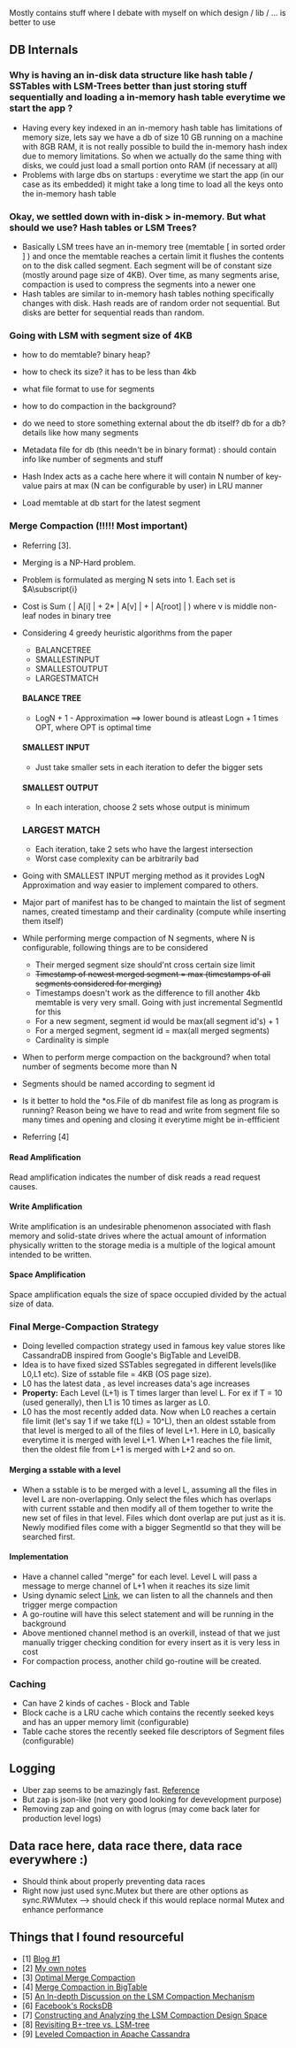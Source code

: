 Mostly contains stuff where I debate with myself on which design / lib / ... is better to use


## DB Internals

### Why is having an in-disk data structure like hash table / SSTables with LSM-Trees better than just storing stuff sequentially  and loading a in-memory hash table everytime we start the app ?
- Having every key indexed in an in-memory hash table has limitations of memory size, lets say we have a db of size 10 GB running on a machine with 8GB RAM, it is not really possible to build the in-memory hash index due to memory limitations. So when we actually do the same thing with disks, we could just load a small portion onto RAM (if necessary at all)
- Problems with large dbs on startups : everytime we start the app (in our case as its embedded) it might take a long time to load all the keys onto the in-memory hash table


### Okay, we settled down with in-disk > in-memory. But what should we use? Hash tables or LSM Trees?
- Basically LSM trees have an in-memory tree (memtable [ in sorted order ] ) and once the memtable reaches a certain limit it flushes the contents on to the disk called segment. Each segment will be of constant size (mostly around page size of 4KB). Over time, as many segments arise, compaction is used to compress the segments into a newer one
- Hash tables are similar to in-memory hash tables nothing specifically changes with disk. Hash reads are of random order not sequential. But disks are better for sequential reads than random. 


### Going with LSM with segment size of 4KB
- how to do memtable? binary heap?
- how to check its size? it has to be less than 4kb
- what file format to use for segments
- how to do compaction in the background?
- do we need to store something external about the db itself? db for a db? details like how many segments

- Metadata file for db (this needn't be in binary format) : should contain info like number of segments and stuff
- Hash Index acts as a cache here where it will contain N number of key-value pairs at max (N can be configurable by user) in LRU manner 
- Load memtable at db start for the latest segment


### Merge Compaction (!!!!! Most important)
- Referring [3]. 
- Merging is a NP-Hard problem.
- Problem is formulated as merging N sets into 1. Each set is $A\subscript{i}
- Cost is Sum ( | A[i] | + 2* | A[v] | + | A[root] | ) where v is middle non-leaf nodes in binary tree
- Considering 4 greedy heuristic algorithms from the paper
    - BALANCETREE 
    - SMALLESTINPUT 
    - SMALLESTOUTPUT 
    - LARGESTMATCH

    #### BALANCE TREE
    - LogN + 1 - Approximation ==> lower bound is atleast Logn + 1 times OPT, where OPT is optimal time

    #### SMALLEST INPUT
    - Just take smaller sets in each iteration to defer the bigger sets

    #### SMALLEST OUTPUT
    - In each interation, choose 2 sets whose output is minimum 

    ### LARGEST MATCH
    - Each iteration, take 2 sets who have the largest intersection
    - Worst case complexity can be arbitrarily bad
  
- Going with SMALLEST INPUT merging method as it provides LogN Approximation and way easier to implement compared to others.
- Major part of manifest has to be changed to maintain the list of segment names, created timestamp and their cardinality (compute while inserting them itself)
- While performing merge compaction of N segments, where N is configurable, following things are to be considered
    - Their merged segment size should'nt cross certain size limit
    - ~~Timestamp of newest merged segment = max (timestamps of all segments considered for merging)~~
    - Timestamps doesn't work as the difference to fill another 4kb memtable is very very small. Going with just incremental SegmentId for this
    - For a new segment, segment id would be max(all segment id's) + 1
    - For a merged segment, segment id = max(all merged segments)
    - Cardinality is simple
- When to perform merge compaction on the background? when total number of segments become more than N
- Segments should be named according to segment id
- Is it better to hold the *os.File of db manifest file as long as program is running? Reason being we have to read and write from segment file so many times and opening and closing it everytime might be in-effficient 
- Referring [4]

#### Read Amplification
Read amplification indicates the number of disk reads a read request causes.

#### Write Amplification
Write amplification is an undesirable phenomenon associated with flash memory and solid-state drives where the actual amount of information physically written to the storage media is a multiple of the logical amount intended to be written.

#### Space Amplification
Space amplification equals the size of space occupied divided by the actual size of data.

### Final Merge-Compaction Strategy
- Doing levelled compaction strategy used in famous key value stores like CassandraDB inspired from Google's BigTable and LevelDB.
- Idea is to have fixed sized SSTables segregated in different levels(like L0,L1 etc). Size of sstable file = 4KB (OS page size).
- L0 has the latest data , as level increases data's age increases
- __Property:__ Each Level (L+1) is T times larger than level L. For ex if T = 10 (used generally), then L1 is 10 times as larger as L0.
- L0 has the most recently added data. Now when L0 reaches a certain file limit (let's say 1 if we take f(L) = 10^L), then an oldest sstable from that level is merged to all of the files of level L+1. Here in L0, basically everytime it is merged with level L+1. When L+1 reaches the file limit, then the oldest file from L+1 is merged with L+2 and so on.

#### Merging a sstable with a level
- When a sstable is to be merged with a level L, assuming all the files in level L are non-overlapping. Only select the files which has overlaps with current sstable and then modify all of them together to write the new set of files in that level. Files which dont overlap are put just as it is. Newly modified files come with a bigger SegmentId so that they will be searched first.

#### Implementation
- Have a channel called "merge" for each level. Level L will pass a message to merge channel of L+1 when it reaches its size limit
- Using dynamic select [Link](https://stackoverflow.com/questions/19992334/how-to-listen-to-n-channels-dynamic-select-statement), we can listen to all the channels and then trigger merge compaction 
- A go-routine will have this select statement and will be running in the background
- Above mentioned channel method is an overkill, instead of that we just manually trigger checking condition for every insert as it is very less in cost
- For compaction process, another child go-routine will be created.
  





### Caching
- Can have 2 kinds of caches - Block and Table
- Block cache is a LRU cache which contains the recently seeked keys and has an upper memory limit (configurable) 
- Table cache stores the recently seeked file descriptors of Segment files (configurable)

## Logging
- Uber zap seems to be amazingly fast. [Reference](https://www.sobyte.net/post/2022-03/uber-zap-advanced-usage/)
- But zap is json-like (not very good looking for devevelopment purpose)
- Removing zap and going on with logrus (may come back later for production level logs)

## Data race here, data race there, data race everywhere :)
- Should think about properly preventing data races
- Right now just used sync.Mutex but there are other options as sync.RWMutex --> should check if this would replace normal Mutex and enhance performance




## Things that I found resourceful
- [1] [Blog #1](https://silhding.github.io/2021/08/20/A-Closer-Look-to-a-Key-Value-Storage-Engine/)
- [2] [My own notes](https://abesheknotes.netlify.app/docs/designing-data-intensive-applications/3-storage-and-retrieval/)
- [3] [Optimal Merge Compaction](https://www.researchgate.net/publication/283780735_Fast_Compaction_Algorithms_for_NoSQL_Databases)
- [4] [Merge Compaction in BigTable](https://arxiv.org/pdf/1407.3008.pdf)
- [5] [An In-depth Discussion on the LSM Compaction Mechanism](https://www.alibabacloud.com/blog/an-in-depth-discussion-on-the-lsm-compaction-mechanism_596780)
- [6] [Facebook's RocksDB](https://github.com/facebook/rocksdb/wiki/RocksDB-Overview)
- [7] [Constructing and Analyzing the LSM Compaction Design Space](http://vldb.org/pvldb/vol14/p2216-sarkar.pdf)
- [8] [Revisiting B+-tree vs. LSM-tree](https://www.usenix.org/publications/loginonline/revisit-b-tree-vs-lsm-tree-upon-arrival-modern-storage-hardware-built)
- [9] [Leveled Compaction in Apache Cassandra](https://www.datastax.com/blog/leveled-compaction-apache-cassandra)